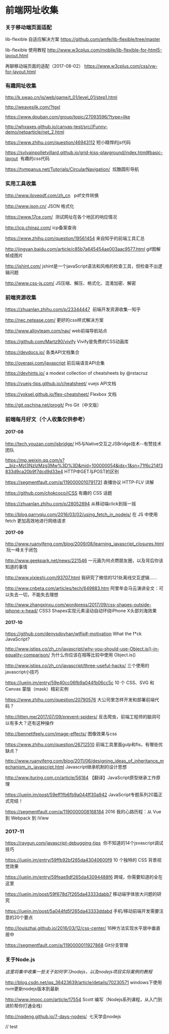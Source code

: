 前端网址收集
==========

### 关于移动端页面适配

lib-flexible 自适应解决方案 https://github.com/amfe/lib-flexible/tree/master

lib-flexible 使用教程 http://www.w3cplus.com/mobile/lib-flexible-for-html5-layout.html

再聊移动端页面的适配（2017-08-02） https://www.w3cplus.com/css/vw-for-layout.html


### 有趣网址收集

http://k.swao.cn/js/web/game/t_01/level_01/step1.html

http://weavesilk.com/?tgxl

https://www.douban.com/group/topic/27093596/?type=like

http://whxaxes.github.io/canvas-test/src//Funny-demo/netparticle/net_2.html

https://www.zhihu.com/question/46943112 短小精悍的js代码

https://sylvainpolletvillard.github.io/grid-kiss-playground/index.html#basic-layout  有趣的css代码

https://tympanus.net/Tutorials/CircularNavigation/  炫酷圆形导航

### 实用工具收集

http://www.ilovepdf.com/zh_cn   pdf文件转换

http://www.json.cn/  JSON 格式化

https://www.17ce.com/  测试网址在各个地区的响应情况

http://icp.chinaz.com/ icp备案查询

https://www.zhihu.com/question/19561454 来自知乎的前端工具汇总

http://jingyan.baidu.com/article/c85b7a645454ae003aac9577.html gif图解帧成图片

http://jshint.com/ jshint是一个javaScript语法和风格的检查工具，但检查不出逻辑问题

http://www.css-js.com/ JS压缩、解压、格式化、混淆加密、解密

### 前端资源收集

https://zhuanlan.zhihu.com/p/23344447  前端开发资源收集--知乎

http://nec.netease.com/ 更好的css样式解决方案

http://www.alloyteam.com/nav/  web前端导航站点

https://github.com/Martz90/vivify Vivify是免费的CSS动画库

https://devdocs.io/ 各类API文档集合

http://overapi.com/javascript 前后端语言API合集

https://devhints.io/ a modest collection of cheatsheets by @rstacruz

https://vuejs-tips.github.io/cheatsheet/  vuejs API文档

https://yoksel.github.io/flex-cheatsheet/ Flexbox 文档

http://git.oschina.net/progit/ Pro Git（中文版）

### 前端每月好文（个人收集仅供参考）

#### 2017-08

http://tech.youzan.com/jsbridge/  H5与Native交互之JSBridge技术--有赞技术团队

https://mp.weixin.qq.com/s?__biz=MzI3NzIzMzg3Mw%3D%3D&mid=100000054&idx=1&sn=71f6c214f3833d9ca20b9f7dcd9d33e4  HTTP中GET与POST的区别

https://segmentfault.com/a/1190000010791731  直播协议 HTTP-FLV 详解

https://github.com/chokcoco/iCSS  有趣的 CSS 话题

https://zhuanlan.zhihu.com/p/28052894 从移动端click到摇一摇

http://blog.parryqiu.com/2016/03/02/using_fetch_in_nodejs/  在 JS 中使用 fetch 更加高效地进行网络请求

#### 2017-09

http://www.ruanyifeng.com/blog/2009/08/learning_javascript_closures.html  阮一峰关于闭包

http://www.geekpark.net/news/221546 一元画为何点燃朋友圈，以及背后你该知道的事情

http://www.yixieshi.com/93707.html 我研究了微信的121处离线交互逻辑……

http://www.cnbeta.com/articles/tech/649883.htm 阿里年会马云演讲全文：可以失去一切，不能失去理想

http://www.zhangxinxu.com/wordpress/2017/09/css-shapes-outside-iphone-x-head/ CSS3 Shapes实现元素滚动自动环绕iPhone X头部刘海效果

#### 2017-10

https://github.com/denysdovhan/wtfjs#-motivation  What the f*ck JavaScript? 

http://www.jstips.co/zh_cn/javascript/why-you-should-use-Object.is()-in-equality-comparison/  为什么你应该在相等比较中使用 Object.is() 

http://www.jstips.co/zh_cn/javascript/three-useful-hacks/  三个使用的javascript小技巧 

https://juejin.im/entry/59e40cc06fb9a044fb06cc5c  10 个 CSS、SVG 和 Canvas 蒙版（mask）精彩实例 

https://www.zhihu.com/question/20790576  大公司里怎样开发和部署前端代码？ 

http://litten.me/2017/07/09/prevent-spiders/  反击爬虫，前端工程师的脑洞可以有多大？还有这种操作

http://bennettfeely.com/image-effects/  图像效果与css 

https://www.zhihu.com/question/26712510  前端工具里面gulp和fis，有哪些优缺点？ 

http://www.ruanyifeng.com/blog/2011/06/designing_ideas_of_inheritance_mechanism_in_javascript.html  Javascript继承机制的设计思想  

http://www.ituring.com.cn/article/56184  【翻译】JavaScript原型继承工作原理  

https://juejin.im/post/59eff1fb6fb9a044ff30a942  JavaScript专题系列20篇正式完结！

https://segmentfault.com/a/1190000008168184  2016 我的心路历程：从 Vue 到 Webpack 到 iView

### 2017-11

https://raygun.com/javascript-debugging-tips  你不知道的14个jsvascript调试技巧

https://juejin.im/entry/59ffb92bf265da43040600f9  10 个独特的 CSS 背景视觉效果

https://juejin.im/entry/59feae9df265da43094488f6  跨域，你需要知道的全在这里

https://juejin.im/post/59f678d7f265da43333dabb7  移动端字体放大问题的研究

https://juejin.im/post/5a044fd5f265da43333ddabd  手机/移动前端开发需要注意的20个要点

http://louiszhai.github.io/2016/03/12/css-center/  16种方法实现水平居中垂直居中

https://segmentfault.com/a/1190000011927868  Git分支管理

### 关于Node.js

*这里将集中收集一些关于如何学习nodejs，以及nodejs项目实际案例的教程*

http://blog.csdn.net/qq_36423639/article/details/70230571 windows下使用nvm更新nodejs版本到最新

http://www.imooc.com/article/17554 Scott 编写（Nodejs系列课程，从入门到进阶帮你打通全栈）

http://nqdeng.github.io/7-days-nodejs/  七天学会nodejs

// test
